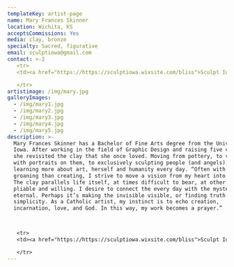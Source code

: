 ```yaml
---
templateKey: artist-page
name: Mary Frances Skinner
location: Wichita, KS
acceptsCommissions: Yes
media: clay, bronze
specialty: Sacred, figurative
email: sculptiowa@gmail.com
contact: >-2
   <tr>  
   <td><a href="https://https://sculptiowa.wixsite.com/bliss">Sculpt Iowa</a></td>

   </tr>
artistimage: /img/mary.jpg
galleryImages:
  - /img/mary1.jpg
  - /img/mary2.jpg
  - /img/mary3.jpg
  - /img/mary4.jpg
  - /img/mary5.jpg
description: >-
  Mary Frances Skinner has a Bachelor of Fine Arts degree from the University of
  Iowa. After working in the field of Graphic Design and raising five children,
  she revisited the clay that she once loved. Moving from pottery, to vessels
  with portraits on them, to exclusively sculpting people (and angels), she is
  learning more about art, herself and humanity every day. “Often with more
  groaning than creating, I strive to move a vision from my heart into the clay.
  The clay parallels life itself, at times difficult to bear, at other times,
  pliable and willing. I desire to connect the every day with the mystery of the
  eternal. Perhaps it’s making the invisible visible, or finding truth in
  simplicity. As a Catholic artist, my instinct is to echo creation,
  incarnation, love, and God. In this way, my work becomes a prayer.”



   <tr>  
   <td><a href="https://https://sculptiowa.wixsite.com/bliss">Sculpt Iowa</a></td>

   </tr>
---
```

